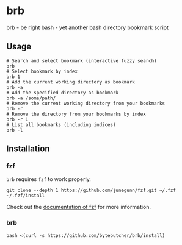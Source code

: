 # brb
brb - be right bash - yet another bash directory bookmark script

## Usage

```
# Search and select bookmark (interactive fuzzy search)
brb
# Select bookmark by index
brb 1
# Add the current working directory as bookmark
brb -a
# Add the specified directory as bookmark
brb -a /some/path/
# Remove the current working directory from your bookmarks
brb -r
# Remove the directory from your bookmarks by index
brb -r 1
# List all bookmarks (including indices)
brb -l
```

## Installation

### fzf

```brb``` requires ```fzf``` to work properly. 
```
git clone --depth 1 https://github.com/junegunn/fzf.git ~/.fzf
~/.fzf/install
```
Check out the [documentation of fzf](https://github.com/junegunn/fzf) for more information.

### brb

```
bash <(curl -s https://github.com/bytebutcher/brb/install)
```
